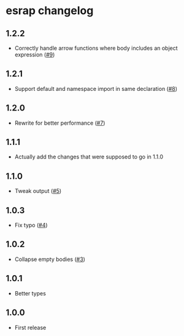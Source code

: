 # esrap changelog

## 1.2.2

- Correctly handle arrow functions where body includes an object expression ([#9](https://github.com/Rich-Harris/esrap/pull/9))

## 1.2.1

- Support default and namespace import in same declaration ([#8](https://github.com/Rich-Harris/esrap/pull/8))

## 1.2.0

- Rewrite for better performance ([#7](https://github.com/Rich-Harris/esrap/pull/7))

## 1.1.1

- Actually add the changes that were supposed to go in 1.1.0

## 1.1.0

- Tweak output ([#5](https://github.com/Rich-Harris/esrap/pull/5))

## 1.0.3

- Fix typo ([#4](https://github.com/Rich-Harris/esrap/pull/4))

## 1.0.2

- Collapse empty bodies ([#3](https://github.com/Rich-Harris/esrap/pull/3))

## 1.0.1

- Better types

## 1.0.0

- First release
